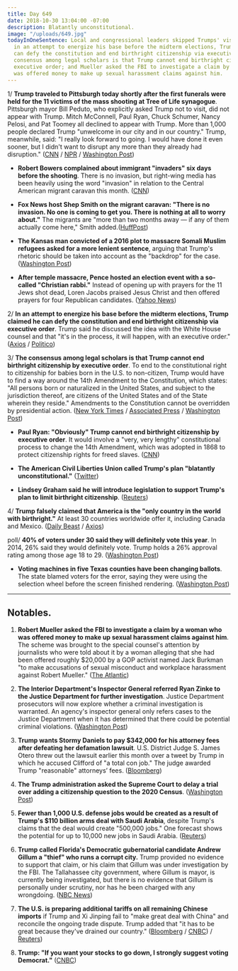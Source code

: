 ```yaml
---
title: Day 649
date: 2018-10-30 13:04:00 -07:00
description: Blatantly unconstitutional.
image: "/uploads/649.jpg"
todayInOneSentence: Local and congressional leaders skipped Trumps' visit to Pittsburgh;
  in an attempt to energize his base before the midterm elections, Trump claimed he
  can defy the constitution and end birthright citizenship via executive order; the
  consensus among legal scholars is that Trump cannot end birthright citizenship by
  executive order; and Mueller asked the FBI to investigate a claim by a woman who
  was offered money to make up sexual harassment claims against him.
---
```


1/ **Trump traveled to Pittsburgh today shortly after the first funerals were held for the 11 victims of the mass shooting at Tree of Life synagogue**. Pittsburgh mayor Bill Peduto, who explicitly asked Trump not to visit, did not appear with Trump. Mitch McConnell, Paul Ryan, Chuck Schumer, Nancy Pelosi, and Pat Toomey all declined to appear with Trump. More than 1,000 people declared Trump "unwelcome in our city and in our country." Trump, meanwhile, said:  "I really look forward to going. I would have done it even sooner, but I didn't want to disrupt any more than they already had disruption." ([CNN](https://www.cnn.com/2018/10/30/politics/donald-trump-pittsburgh-visit-shooting/index.html) / [NPR](https://www.npr.org/2018/10/30/662017268/trump-to-visit-pittsburgh-but-not-everyone-will-welcome-him) / [Washington Post](https://www.washingtonpost.com/nation/2018/10/30/despite-calls-stay-away-trump-heads-pittsburgh-after-synagogue-massacre/))

* **Robert Bowers complained about immigrant "invaders" six days before the shooting**. There is no invasion, but right-wing media has been heavily using the word "invasion" in relation to the Central American migrant caravan this month. ([CNN](https://www.cnn.com/2018/10/29/media/pittsburgh-suspect-invasion/index.html))

* **Fox News host Shep Smith on the migrant caravan: "There is no invasion. No one is coming to get you. There is nothing at all to worry about."** The migrants are "more than two months away — if any of them actually come here," Smith added.([HuffPost](https://www.huffingtonpost.com/entry/shepard-smith-caravan-invasion-election-fearmongering_us_5bd77fc5e4b017e5bfd4de14))

* **The Kansas man convicted of a 2016 plot to massacre Somali Muslim refugees asked for a more lenient sentence**, arguing that Trump's rhetoric should be taken into account as the "backdrop" for the case. ([Washington Post](https://www.washingtonpost.com/nation/2018/10/30/pointing-trumps-rhetoric-attorneys-kansas-militiaman-convicted-mosque-bomb-plot-ask-more-lenient-sentence/))

* **After temple massacre, Pence hosted an election event with a so-called "Christian rabbi."** Instead of opening up with prayers for the 11 Jews shot dead, Loren Jacobs praised Jesus Christ and then offered prayers for four Republican candidates. ([Yahoo News](https://www.yahoo.com/news/pence-stuns-jews-prayers-christian-rabbi-temple-massacre-151030236.html))

2/ **In an attempt to energize his base before the midterm elections, Trump claimed he can defy the constitution and end birthright citizenship via executive order**. Trump said he discussed the idea with the White House counsel and that "it's in the process, it will happen, with an executive order." ([Axios](https://www.axios.com/trump-birthright-citizenship-executive-order-0cf4285a-16c6-48f2-a933-bd71fd72ea82.html) / [Politico](https://www.politico.com/story/2018/10/30/trump-end-birthright-citizenship-947962))

3/ **The consensus among legal scholars is that Trump cannot end birthright citizenship by executive order**. To end to the constitutional right to citizenship for babies born in the U.S. to non-citizen, Trump would have to find a way around the 14th Amendment to the Constitution, which states: "All persons born or naturalized in the United States, and subject to the jurisdiction thereof, are citizens of the United States and of the State wherein they reside." Amendments to the Constitution cannot be overridden by presidential action. ([New York Times](https://www.nytimes.com/2018/10/30/us/politics/trump-birthright-citizenship.html) / [Associated Press](https://apnews.com/7bc17837af16492b81e1f3fff913e3e5) / [Washington Post](https://www.washingtonpost.com/politics/trump-eyeing-executive-order-to-end-citizenship-for-children-of-noncitizens-born-on-us-soil/2018/10/30/66892050-dc29-11e8-b3f0-62607289efee_story.html))

* **Paul Ryan: "Obviously" Trump cannot end birthright citizenship by executive order**. It would involve a "very, very lengthy" constitutional process to change the 14th Amendment, which was adopted in 1868 to protect citizenship rights for freed slaves. ([CNN](https://www.cnn.com/2018/10/30/politics/donald-trump-ending-birthright-citizenship/index.html))

* **The American Civil Liberties Union called Trump's plan "blatantly unconstitutional."** ([Twitter](https://twitter.com/ACLU/status/1057260967015432192))

* **Lindsey Graham said he will introduce legislation to support Trump's plan to limit birthright citizenship**. ([Reuters](https://www.reuters.com/article/us-usa-immigration-citizenship-graham/u-s-senator-says-will-offer-bill-to-back-trump-birthright-citizenship-plan-idUSKCN1N426C))

4/ **Trump falsely claimed that America is the "only country in the world with birthright."** At least 30 countries worldwide offer it, including Canada and Mexico. ([Daily Beast](https://www.thedailybeast.com/trumps-claim-that-birthright-citizenship-is-unique-to-the-us-is-completely-false) / [Axios](https://www.axios.com/trump-says-us-will-build-tent-cities-to-host-asylum-seekers-1540867956-93aba61f-0b29-4d6a-b947-94d8356cbeaa.html))

poll/ **40% of voters under 30 said they will definitely vote this year**. In 2014, 26% said they would definitely vote. Trump holds a 26% approval rating among those age 18 to 29. ([Washington Post](https://www.washingtonpost.com/politics/young-americans-are-more-likely-to-vote-this-year-than-past-two-midterms-new-poll-finds/2018/10/28/7af04fde-dabf-11e8-b3f0-62607289efee_story.html))

* **Voting machines in five Texas counties have been changing ballots**. The state blamed voters for the error, saying they were using the selection wheel before the screen finished rendering. ([Washington Post](https://www.washingtonpost.com/politics/2018/10/29/texans-say-glitchy-voting-machines-are-changing-their-ballots-state-blames-user-error/))

---

## Notables.

1. **Robert Mueller asked the FBI to investigate a claim by a woman who was offered money to make up sexual harassment claims against him**. The scheme was brought to the special counsel's attention by journalists who were told about it by a woman alleging that she had been offered roughly $20,000 by a GOP activist named Jack Burkman "to make accusations of sexual misconduct and workplace harassment against Robert Mueller." ([The Atlantic](https://www.theatlantic.com/politics/archive/2018/10/special-counsel-refers-scheme-targeting-mueller-to-fbi/574411/))

2. **The Interior Department's Inspector General referred Ryan Zinke to the Justice Department for further investigation**. Justice Department prosecutors will now explore whether a criminal investigation is warranted. An agency's inspector general only refers cases to the Justice Department when it has determined that there could be potential criminal violations. ([Washington Post](https://www.washingtonpost.com/energy-environment/2018/10/30/zinkes-own-agency-watchdog-just-referred-him-justice-department/))

3. **Trump wants Stormy Daniels to pay $342,000 for his attorney fees after defeating her defamation lawsuit**. U.S. District Judge S. James Otero threw out the lawsuit earlier this month over a tweet by Trump in which he accused Clifford of "a total con job." The judge awarded Trump "reasonable" attorneys’ fees. ([Bloomberg](https://www.bloomberg.com/news/articles/2018-10-29/trump-seeks-342-000-in-attorneys-fees-from-stormy-daniels))

4. **The Trump administration asked the Supreme Court to delay a trial over adding a citizenship question to the 2020 Census**. ([Washington Post](https://www.washingtonpost.com/politics/trump-administration-asks-supreme-court-to-delay-census-trial/2018/10/30/85e1a292-dc06-11e8-b732-3c72cbf131f2_story.html))

5. **Fewer than 1,000 U.S. defense jobs would be created as a result of Trump's $110 billion arms deal with Saudi Arabia**, despite Trump's claims that the deal would create "500,000 jobs." One forecast shows the potential for up to 10,000 new jobs in Saudi Arabia. ([Reuters](https://www.reuters.com/article/us-saudi-arms-jobs-exclusive/exclusive-defense-firms-see-only-hundreds-of-new-u-s-jobs-from-saudi-mega-deal-idUSKCN1N40DM))

6. **Trump called Florida's Democratic gubernatorial candidate Andrew Gillum a "thief" who runs a corrupt city.** Trump provided no evidence to support that claim, or his claim that Gillum was under investigation by the FBI. The Tallahassee city government, where Gillum is mayor, is currently being investigated, but there is no evidence that Gillum is personally under scrutiny, nor has he been charged with any wrongdoing. ([NBC News](https://www.nbcnews.com/politics/politics-news/trump-calls-gillum-thief-without-evidence-what-s-federal-investigation-n925961))

7. **The U.S. is preparing additional tariffs on all remaining Chinese imports** if Trump and Xi Jinping fail to "make great deal with China" and reconcile the ongoing trade dispute. Trump added that "it has to be great because they've drained our country." ([Bloomberg](https://www.bloomberg.com/news/articles/2018-10-29/u-s-said-to-plan-more-china-tariffs-if-trump-xi-meeting-fails) / [CNBC](https://www.cnbc.com/2018/10/29/us-plans-new-257-billion-china-tariff-wave-if-trump-xi-trade-talks-fail.html)) / [Reuters](https://www.reuters.com/article/us-usa-trade-china-trump/trump-says-he-expects-great-deal-with-china-but-more-tariffs-if-not-idUSKCN1N40LN))

8. **Trump: "If you want your stocks to go down, I strongly suggest voting Democrat."** ([CNBC](https://www.cnbc.com/2018/10/30/trump-if-you-want-your-stocks-to-go-down-i-strongly-suggest-voting-democrat.html))